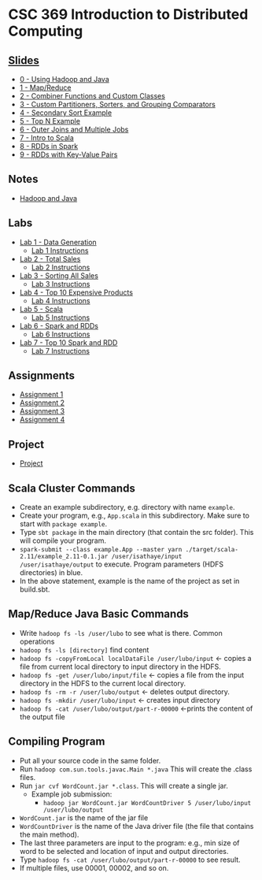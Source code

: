 # CSC 369 Introduction to Distributed Computing

## [Slides](https://drive.google.com/drive/folders/15f8oNQfrhNaNGEnIE2-QLQ7_O8go3B60)

- [0 - Using Hadoop and Java](https://docs.google.com/presentation/d/1MJ10Xl_4CI0m0sRZV7fgejnmyCAH4qWe/edit#slide=id.p3)
- [1 - Map/Reduce](https://docs.google.com/presentation/d/1CFfGHUuzZNVUfKejn_E3AVtR1p7046op/edit#slide=id.p4)
- [2 - Combiner Functions and Custom Classes](https://docs.google.com/presentation/d/1AiSMVQQLVdIh6sGOEFGy96F0YZt6Uzax/edit#slide=id.p1)
- [3 - Custom Partitioners, Sorters, and Grouping Comparators](https://docs.google.com/presentation/d/1r9gLifKq3PrpLUJ2gMmY7KM44d0iOs5d/edit#slide=id.p1)
- [4 - Secondary Sort Example](https://docs.google.com/presentation/d/1CG13YuVfVTuzRJFCazdTRs2kr2yBp03Z/edit#slide=id.p3)
- [5 - Top N Example](https://docs.google.com/presentation/d/1HfZVg7Nh81fa1gThNKIdQ_m1zmPcUFIg/edit#slide=id.p1)
- [6 - Outer Joins and Multiple Jobs](https://docs.google.com/presentation/d/1yorq8VWz3FI8mJmigQXl9FDGNmwfr0vd/edit#slide=id.p1)
- [7 - Intro to Scala](https://docs.google.com/presentation/d/1R4BPvFmCZU-IzKlDTGnucmuqC9Up9k0w/edit#slide=id.p1)
- [8 - RDDs in Spark](https://docs.google.com/presentation/d/1sP2jW2tuYeUqczHkS8HJXlLjtBrCADf8/edit#slide=id.p1)
- [9 - RDDs with Key-Value Pairs](https://docs.google.com/presentation/d/1ivR5WsgxJivx8ltVhxXFgWm3rkmPPnip/edit#slide=id.p1)

## Notes

- [Hadoop and Java](notes/0_HadoopJava.md)

## Labs

- [Lab 1 - Data Generation](labs/lab1/)
  - [Lab 1 Instructions](https://docs.google.com/document/d/1IZJ3BmwIFJFoxMhJ-pdHfGyYU1rzox7w/edit)
- [Lab 2 - Total Sales](labs/lab2/)
  - [Lab 2 Instructions](https://docs.google.com/document/d/1K-T44teE8fGD3-PdRWcSMnv6ewJBGX5b/edit)
- [Lab 3 - Sorting All Sales](labs/lab3/)
  - [Lab 3 Instructions](https://docs.google.com/document/d/1ILEF63JqMABhDGTELM9VkUjAXiMnC9AN/edit)
- [Lab 4 - Top 10 Expensive Products](labs/lab4/)
  - [Lab 4 Instructions](https://docs.google.com/document/d/1F3ElibL21zv-aZDmF0MCAoTl-26RO-hI/edit#heading=h.gjdgxs)
- [Lab 5 - Scala](labs/lab5/)
  - [Lab 5 Instructions](https://docs.google.com/document/d/1tWk_RK40CvqoesQINOo84wVH3D_pPMXL/edit)
- [Lab 6 - Spark and RDDs](labs/lab6/)
  - [Lab 6 Instructions](https://docs.google.com/document/d/1FsnPrEl35rMZDPZBhhcHf7eJ8VzCTun7/edit)
- [Lab 7 - Top 10 Spark and RDD](labs/lab7/)
  - [Lab 7 Instructions](https://docs.google.com/document/d/17RWxoWmKOL16y-a_VxK53Ube9PoHk1AC/edit)

## Assignments

- [Assignment 1](assignments/assignment1/assignment1.pdf)
- [Assignment 2](assignments/assignment2/assignment2.pdf)
- [Assignment 3](assignments/assignment3/assignment3.pdf)
- [Assignment 4](assignments/assignment4/assignment4.pdf)

## Project

- [Project](https://github.com/ishaansathaye/CSC369Project-LoanApproval)

## Scala Cluster Commands
- Create an example subdirectory, e.g. directory with name `example`.
- Create your program, e.g., `App.scala` in this subdirectory. Make sure to start with `package example`.
- Type `sbt package` in the main directory (that contain the src folder). This will compile your program.
- `spark-submit --class example.App --master yarn ./target/scala-2.11/example_2.11-0.1.jar /user/isathaye/input /user/isathaye/output` to execute. Program parameters (HDFS directories) in blue.
- In the above statement, example is the name of the project as set in build.sbt.

## Map/Reduce Java Basic Commands

- Write `hadoop fs -ls /user/lubo` to see what is there.
  Common operations
- `hadoop fs -ls [directory]` find content
- `hadoop fs -copyFromLocal localDataFile /user/lubo/input` <- copies a file from current local directory to input directory in the HDFS.
- `hadoop fs -get /user/lubo/input/file` <- copies a file from the input directory in the HDFS to the current local directory.
- `hadoop fs -rm -r /user/lubo/output` <- deletes output directory.
- `hadoop fs -mkdir /user/lubo/input` <- creates input directory
- `hadoop fs -cat /user/lubo/output/part-r-00000` <-prints the content of the output file

## Compiling Program

- Put all your source code in the same folder.
- Run `hadoop com.sun.tools.javac.Main *.java` This will create the .class files.
- Run `jar cvf WordCount.jar *.class`. This will create a single jar.
  - Example job submission:
    - `hadoop jar WordCount.jar WordCountDriver 5 /user/lubo/input /user/lubo/output`
- `WordCount.jar` is the name of the jar file
- `WordCountDriver` is the name of the Java driver file (the file that contains the main method).
- The last three parameters are input to the program: e.g., min size of word to be selected and location of input and output directories.
- Type `hadoop fs -cat /user/lubo/output/part-r-00000` to see result.
- If multiple files, use 00001, 00002, and so on.
